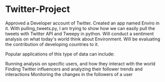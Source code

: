 # Twitter-Project
Approved a Developer account of Twitter. Created an app named Enviro in it. 
With pulling_tweets.py, I am trying to show how we can easily pull the tweets with Twitter API and Tweepy in python. 
Will conduct a sentiment analysis on what today's world think about Environment.
Will be evaluating the contribution of developing countries to it. 


Popular applications of this type of data can include:

Running analysis on specific users, and how they interact with the world
Finding Twitter influencers and analyzing their follower trends and interactions
Monitoring the changes in the followers of a user
